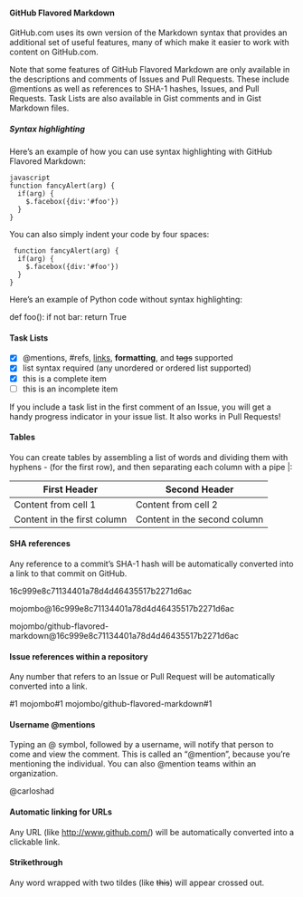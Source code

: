 #### GitHub Flavored Markdown

GitHub.com uses its own version of the Markdown syntax that provides an additional set of useful features,
many of which make it easier to work with content on GitHub.com.

Note that some features of GitHub Flavored Markdown are only available in the descriptions and comments of Issues
and Pull Requests. These include @mentions as well as references to SHA-1 hashes, Issues, and Pull Requests.
Task Lists are also available in Gist comments and in Gist Markdown files.

##### Syntax highlighting

Here’s an example of how you can use syntax highlighting with GitHub Flavored Markdown:

```
javascript
function fancyAlert(arg) {
  if(arg) {
    $.facebox({div:'#foo'})
  }
}
```
You can also simply indent your code by four spaces:

     function fancyAlert(arg) {
      if(arg) {
        $.facebox({div:'#foo'})
      }
    }

Here’s an example of Python code without syntax highlighting:

def foo():
    if not bar:
        return True

#### Task Lists

- [x] @mentions, #refs, [links](), **formatting**, and <del>tags</del> supported
- [x] list syntax required (any unordered or ordered list supported)
- [x] this is a complete item
- [ ] this is an incomplete item

If you include a task list in the first comment of an Issue, you will get a handy progress indicator in your issue list. It also works in Pull Requests!

#### Tables

You can create tables by assembling a list of words and dividing them with hyphens - (for the first row), and then separating each column with a pipe |:

First Header | Second Header
------------ | -------------
Content from cell 1 | Content from cell 2
Content in the first column | Content in the second column

#### SHA references

Any reference to a commit’s SHA-1 hash will be automatically converted into a link to that commit on GitHub.

16c999e8c71134401a78d4d46435517b2271d6ac

mojombo@16c999e8c71134401a78d4d46435517b2271d6ac

mojombo/github-flavored-markdown@16c999e8c71134401a78d4d46435517b2271d6ac

#### Issue references within a repository

Any number that refers to an Issue or Pull Request will be automatically converted into a link.

#1
mojombo#1
mojombo/github-flavored-markdown#1

#### Username @mentions

Typing an @ symbol, followed by a username, will notify that person to come and view the comment. This is called an “@mention”, because you’re mentioning the individual. You can also @mention teams within an organization.

@carloshad

#### Automatic linking for URLs

Any URL (like http://www.github.com/) will be automatically converted into a clickable link.

#### Strikethrough

Any word wrapped with two tildes (like ~~this~~) will appear crossed out.
